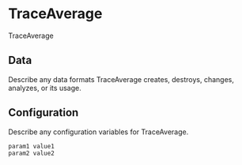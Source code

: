 # TraceAverage

TraceAverage

## Data

Describe any data formats TraceAverage creates, destroys, changes, analyzes, or its usage.




## Configuration

Describe any configuration variables for TraceAverage.

```
param1 value1
param2 value2
```
